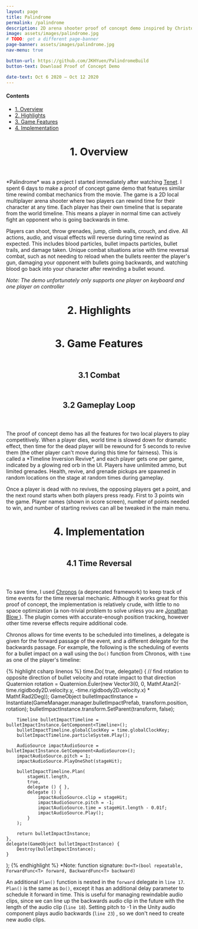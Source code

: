 ```yaml
---
layout: page
title: Palindrome
permalink: /palindrome
description: 2D arena shooter proof of concept demo inspired by Christopher Nolan's <i>Tenet</i>
image: assets/images/palindrome.jpg
# TODO: get a different page-banner
page-banner: assets/images/palindrome.jpg
nav-menu: true

button-url: https://github.com/JKHYuen/PalindromeBuild
button-text: Download Proof of Concept Demo

date-text: Oct 6 2020 — Oct 12 2020
---
```


<div class=nav>
<h4>Contents</h4>
<ul>
    <li><a href="#overview" class="button small scrolly"><span class="number">1.</span> Overview</a></li>
    <li><a href="#highlights" class="button small scrolly"><span class="number">2.</span> Highlights</a></li>
    <li><a href="#features" class="button small scrolly"><span class="number">3.</span> Game Features</a></li>
    <li><a href="#implementation" class="button small scrolly"><span class="number">4.</span> Implementation</a></li>
</ul>
</div>

<!-- TODO: github readme -->
<header id="overview" class="major page-header"><h1><span class="number">1.</span> Overview</h1></header>
*Palindrome* was a project I started immediately after watching <a href="https://www.imdb.com/title/tt6723592/" target="_blank" rel="noopener noreferrer">Tenet</a>. I spent 6 days to make a proof of concept game demo that features similar time rewind combat mechanics from the movie. The game is a 2D local multiplayer arena shooter where two players can rewind time for their character at any time. Each player has their own timeline that is separate from the world timeline. This means a player in normal time can actively fight an opponent who is going backwards in time. 

Players can shoot, throw grenades, jump, climb walls, crouch, and dive. All actions, audio, and visual effects will reverse during time rewind as expected. This includes blood particles, bullet impacts particles, bullet trails, and damage taken. Unique combat situations arise with time reversal combat, such as not needing to reload when the bullets reenter the player's gun, damaging your opponent with bullets going backwards, and watching blood go back into your character after rewinding a bullet wound.

*Note: The demo unfortunately only supports one player on keyboard and one player on controller*

<header id="highlights" class="major page-header"><h1><span class="number">2.</span> Highlights</h1></header>

<header id="features" class="major page-header"><h1><span class="number">3.</span> Game Features</h1></header>

<header id="time-reversal" class="page-header"><h2><span class="number">3.1</span> Combat</h2></header>
<!-- TODO: bunch of combat videos, time controls/bar mechanic -->

<header id="gameplay-loop" class="page-header"><h2><span class="number">3.2</span> Gameplay Loop</h2></header>
The proof of concept demo has all the features for two local players to play competitively. When a player dies, world time is slowed down for dramatic effect, then time for the dead player will be rewound for 5 seconds to revive them (the other player can't move during this time for fairness). This is called a *Timeline Inversion Revive*, and each player gets one per game, indicated by a glowing red orb in the UI. Players have unlimited ammo, but limited grenades. Health, revive, and grenade pickups are spawned in random locations on the stage at random times during gameplay.

Once a player is dead with no revives, the opposing players get a point, and the next round starts when both players press ready. First to 3 points win the game. Player names (shown in score screen), number of points needed to win, and number of starting revives can all be tweaked in the main menu.

<header id="implementation" class="major page-header"><h1><span class="number">4.</span> Implementation</h1></header>
<header id="time-reversal" class="page-header"><h2><span class="number">4.1</span> Time Reversal</h2></header>
To save time, I used <a href="https://ludiq.io/chronos/features" target="_blank" rel="noopener noreferrer">Chronos</a> (a deprecated framework) to keep track of time events for the time reversal mechanic. Although it works great for this proof of concept, the implementation is relatively crude, with little to no space optimization (a non-trivial problem to solve unless you are <a href="https://www.youtube.com/watch?v=8dinUbg2h70" target="_blank" rel="noopener noreferrer">Jonathan Blow </a>). The plugin comes with accurate-enough position tracking, however other time reverse effects require additional code. 

Chronos allows for time events to be scheduled into timelines, a delegate is given for the forward passage of the event, and a different delegate for the backwards passage. For example, the following is the scheduling of events for a bullet impact on a wall using the ```Do()``` function from Chronos, with ```time``` as one of the player's timeline:

{% highlight csharp linenos %}
time.Do(
    true,
    delegate() {
        // find rotation to opposite direction of bullet velocity and rotate impact to that direction
        Quaternion rotation = Quaternion.Euler(new Vector3(0, 0, Mathf.Atan2(-time.rigidbody2D.velocity.y, -time.rigidbody2D.velocity.x) * Mathf.Rad2Deg));
        GameObject bulletImpactInstance = Instantiate(GameManager.manager.bulletImpactPrefab, transform.position, rotation);
        bulletImpactInstance.transform.SetParent(transform, false);

        Timeline bulletImpactTimeline = bulletImpactInstance.GetComponent<Timeline>();
        bulletImpactTimeline.globalClockKey = time.globalClockKey;
        bulletImpactTimeline.particleSystem.Play();

        AudioSource impactAudioSource = bulletImpactInstance.GetComponent<AudioSource>();
        impactAudioSource.pitch = 1;
        impactAudioSource.PlayOneShot(stageHit);

        bulletImpactTimeline.Plan(
            stageHit.length,
            true,
            delegate () { },
            delegate () {
                impactAudioSource.clip = stageHit;
                impactAudioSource.pitch = -1;
                impactAudioSource.time = stageHit.length - 0.01f;
                impactAudioSource.Play();
            }
        );

        return bulletImpactInstance;
    },
    delegate(GameObject bulletImpactInstance) {
        Destroy(bulletImpactInstance);
    }
);
{% endhighlight %}
*Note: function signature: ```Do<T>(bool repeatable, ForwardFunc<T> forward, BackwardFunc<T> backward)```

An additional ```Plan()``` function is nested in the ```forward``` delegate in ```line 17```. ```Plan()``` is the same as ```Do()```, except it has an additional delay parameter to schedule it forward in time. This is useful for managing rewindable audio clips, since we can line up the backwards audio clip in the future with the length of the audio clip (```line 18```). Setting pitch to -1 in the Unity audio component plays audio backwards (```line 23```) , so we don't need to create new audio clips.

<!-- TODO: Time, Grenade, Bullet Trails -->

